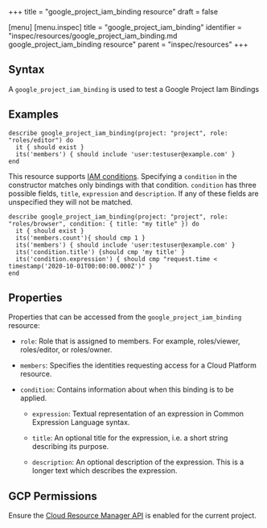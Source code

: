 +++
title = "google_project_iam_binding resource"
draft = false

[menu]
  [menu.inspec]
    title = "google_project_iam_binding"
    identifier = "inspec/resources/google_project_iam_binding.md google_project_iam_binding resource"
    parent = "inspec/resources"
+++


## Syntax
A `google_project_iam_binding` is used to test a Google Project Iam Bindings

## Examples
```
describe google_project_iam_binding(project: "project", role: "roles/editor") do
  it { should exist }
  its('members') { should include 'user:testuser@example.com' }
end
```


This resource supports [IAM conditions](https://cloud.google.com/iam/docs/conditions-overview). Specifying a `condition` in the constructor matches only bindings with that condition. `condition` has three possible fields, `title`, `expression` and `description`. If any of these fields are unspecified they will not be matched.

```
describe google_project_iam_binding(project: "project", role: "roles/browser", condition: { title: "my title" }) do
  it { should exist }
  its('members.count'){ should cmp 1 }
  its('members') { should include 'user:testuser@example.com' }
  its('condition.title') {should cmp 'my title' }
  its('condition.expression') { should cmp "request.time < timestamp('2020-10-01T00:00:00.000Z')" }
end
```

## Properties
Properties that can be accessed from the `google_project_iam_binding` resource:

  * `role`: Role that is assigned to members. For example, roles/viewer, roles/editor, or roles/owner.

  * `members`: Specifies the identities requesting access for a Cloud Platform resource.

  * `condition`: Contains information about when this binding is to be applied.

  	* `expression`: Textual representation of an expression in Common Expression Language syntax.

  	* `title`: An optional title for the expression, i.e. a short string describing its purpose.

  	* `description`: An optional description of the expression. This is a longer text which describes the expression.


## GCP Permissions

Ensure the [Cloud Resource Manager API](https://console.cloud.google.com/apis/library/cloudresourcemanager.googleapis.com/) is enabled for the current project.
